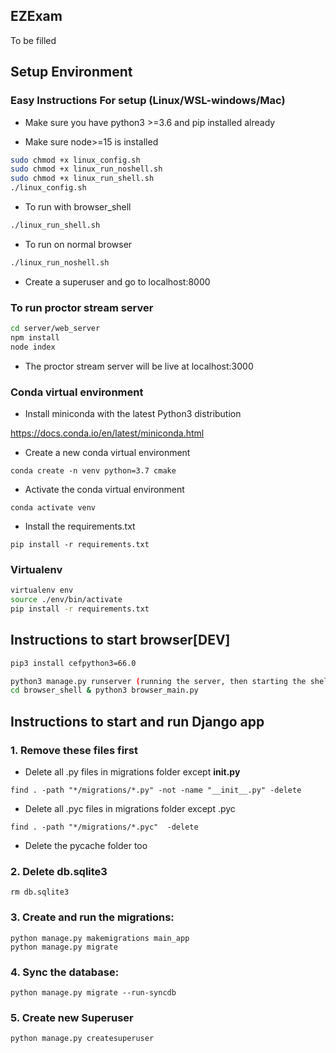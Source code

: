 ## EZExam 

To be filled

## Setup Environment

### Easy Instructions For setup (Linux/WSL-windows/Mac)

+ Make sure you have python3 >=3.6 and pip installed already

+ Make sure node>=15 is installed

```sh
sudo chmod +x linux_config.sh
sudo chmod +x linux_run_noshell.sh
sudo chmod +x linux_run_shell.sh
./linux_config.sh
```

+ To run with browser_shell

```sh
./linux_run_shell.sh
```

+ To run on normal browser

```sh
./linux_run_noshell.sh
```

+ Create a superuser and go to localhost:8000

### To run proctor stream server

```sh
cd server/web_server
npm install
node index
```

+ The proctor stream server will be live at localhost:3000

### Conda virtual environment

* Install miniconda with the latest Python3 distribution

https://docs.conda.io/en/latest/miniconda.html

* Create a new conda virtual environment

```conda create -n venv python=3.7 cmake```

* Activate the conda virtual environment

```conda activate venv```

* Install the requirements.txt

```pip install -r requirements.txt```

### Virtualenv

```sh
virtualenv env
source ./env/bin/activate
pip install -r requirements.txt
```
## Instructions to start browser[DEV]

```sh
pip3 install cefpython3=66.0

python3 manage.py runserver (running the server, then starting the shell)
cd browser_shell & python3 browser_main.py
```

## Instructions to start and run Django app

### 1. Remove these files first

* Delete all .py files in migrations folder except __init.py__

```find . -path "*/migrations/*.py" -not -name "__init__.py" -delete```
* Delete all .pyc files in migrations folder except .pyc

```find . -path "*/migrations/*.pyc"  -delete```
* Delete the pycache folder too

### 2. Delete db.sqlite3

```rm db.sqlite3```

### 3. Create and run the migrations:

```
python manage.py makemigrations main_app
python manage.py migrate
```

### 4. Sync the database:

```python manage.py migrate --run-syncdb```

### 5. Create new Superuser

```python manage.py createsuperuser```
